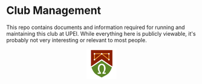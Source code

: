 # Club Management

This repo contains documents and information required for running and maintaining this club at UPEI. While everything here is publicly viewable, it's probably not very interesting or relevant to most people.

<p align="center"><img width="80" height="80" src="resources/logo_512x512.png"></p>
